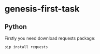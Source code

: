 # genesis-first-task
## Python
Firstly you need download requests package:
  ```sh
  pip install requests
  ```
